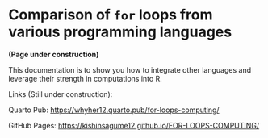 Comparison of `for` loops from various programming languages
================

**(Page under construction)**

This documentation is to show you how to integrate other languages and
leverage their strength in computations into R.

Links (Still under construction):

Quarto Pub: <https://whyher12.quarto.pub/for-loops-computing/>

GitHub Pages: <https://kishinsagume12.github.io/FOR-LOOPS-COMPUTING/>
